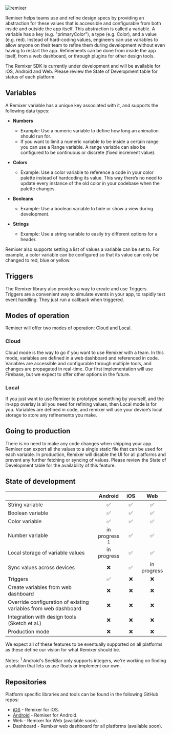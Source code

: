 ![remixer](https://cdn.rawgit.com/material-foundation/material-remixer/master/docs/assets/lockup_remixer_icon_horizontal_dark_small.svg)

Remixer helps teams use and refine design specs by providing an abstraction for these values that is accessible and configurable from both inside and outside the app itself. This abstraction is called a variable. A variable has a key (e.g. "primaryColor"), a type (e.g. Color), and a value (e.g. red). Instead of hard-coding values, engineers can use variables to allow anyone on their team to refine them during development without even having to restart the app. Refinements can be done from inside the app itself, from a web dashboard, or through plugins for other design tools.

The Remixer SDK is currently under development and will be available for iOS, Android and Web. Please review the State of Development table for status of each platform.

## Variables

A Remixer variable has a unique key associated with it, and supports the following data types:


- **Numbers** 
	- Example: Use a numeric variable to define how long an animation should run for.
	- If you want to limit a numeric variable to be inside a certain range you can use a Range variable. A range variable can also be configured to be continuous or discrete (fixed increment value).

- **Colors**
	- Example: Use a color variable to reference a code in your color palette instead of hardcoding its value. This way there’s no need to update every instance of the old color in your codebase when the palette changes.

- **Booleans**
	- Example: Use a boolean variable to hide or show a view during development.

- **Strings**
	- Example: Use a string variable to easily try different options for a header.

Remixer also supports setting a list of values a variable can be set to. For example, a color variable can be configured so that its value can only be changed to red, blue or yellow.

## Triggers

The Remixer library also provides a way to create and use Triggers. Triggers are a convenient way to simulate events in your app, to rapidly test event handling. They just run a callback when triggered.


## Modes of operation

Remixer will offer two modes of operation: Cloud and Local.

### Cloud

Cloud mode is the way to go if you want to use Remixer with a team. In this mode, variables are defined in a web dashboard and referenced in code. Variables are accessible and configurable through multiple tools, and changes are propagated in real-time. Our first implementation will use Firebase, but we expect to offer other options in the future.

### Local

If you just want to use Remixer to prototype something by yourself, and the in-app overlay is all you need for refining values, then Local mode is for you. Variables are defined in code, and remixer will use your device’s local storage to store any refinements you make.

## Going to production

There is no need to make any code changes when shipping your app. Remixer can export all the values to a single static file that can be used for each variable. In production, Remixer will disable the UI for all platforms and prevent any further fetching or syncing of values. Please review the State of Development table for the availability of this feature.

## State of development

|                                                                 |   Android        | iOS |     Web     |
|-----------------------------------------------------------------|:----------------:|:---:|:-----------:|
| String variable                                                 |      ✅          | ✅  | ✅          |
| Boolean variable                                                |      ✅          | ✅  | ✅          |
| Color variable                                                  |      ✅          | ✅  | ✅          |
| Number variable                                                 | in progress <sup>1</sup>| ✅  | ✅          |
| Local storage of variable values                                | in progress      | ✅  | ✅          |
| Sync values across devices                                      | ❌               | ✅  | in progress |
| Triggers                                                        | ✅               | ❌  | ❌          |
| Create variables from web dashboard                             | ❌               | ❌  | ❌          |
| Override configuration of existing variables from web dashboard | ❌               | ❌  | ❌          |
| Integration with design tools (Sketch et al.)                   | ❌               | ❌  | ❌          |
| Production mode                                                 | ❌               | ❌  | ❌          |

We expect all of these features to be eventually supported on all platforms as these define our vision for what Remixer should be.

Notes: <sup>1</sup> Android's SeekBar only supports integers, we're working on finding a solution that lets us use floats or implement our own.

## Repositories

Platform specific libraries and tools can be found in the following GitHub repos:

- [iOS](https://github.com/material-foundation/material-remixer-ios) - Remixer for iOS.
- [Android](https://github.com/material-foundation/material-remixer-android) - Remixer for Android.
- Web - Remixer for Web (available soon).
- Dashboard - Remixer web dashboard for all platforms (available soon).
